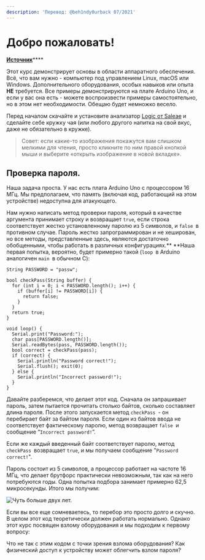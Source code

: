 ```yaml
---
description: 'Перевод: @beh1ndy0urback 07/2021'
---
```


# Добро пожаловать!

[**Источник**](https://maldroid.github.io/hardware-hacking/)****

Этот курс демонстрирует основы в области аппаратного обеспечения. Всё, что вам нужно - компьютер под управлением Linux, macOS или Windows. Дополнительного оборудования, особых навыков или опыта **НЕ** требуется. Все примеры демонстрируются на плате Arduino Uno, и если у вас она есть - можете воспроизвести примеры самостоятельно, но в этом нет необходимости. Обещаю будет немножко весело.

Перед началом скачайте и установите анализатор [Logic от Saleae](https://www.saleae.com/downloads/) и сделайте себе кружку чая (или любого другого напитка на свой вкус, даже не обязательно в кружке).

> Совет: если какие-то изображения покажутся вам слишком мелкими для чтения, просто кликните по ним правой кнопкой мыши и выберите «открыть изображение в новой вкладке».

## **Проверка пароля.**

Наша задача проста. У нас есть плата Arduino Uno с процессором 16 МГц. Мы предполагаем, что память (включая код, работающий на этом устройстве) недоступна для атакующего.

Нам нужно написать метод проверки пароля, который в качестве аргумента принимает строку и возвращает `true`, если строка соответствует жестко установленному паролю из 5 символов, и `false `в противном случае. Пароль жестко запрограммирован и не хеширован, но все методы, представленные здесь, являются достаточно обобщенными, чтобы работать в различных конфигурациях.** **Наша первая попытка, вероятно, будет примерно такой (`loop `в Arduino аналогичен `main `в обычном C):

```
String PASSWORD = "passw";

bool checkPass(String buffer) {
  for (int i = 0; i < PASSWORD.length(); i++) {
    if (buffer[i] != PASSWORD[i]) {
      return false;
    }
  }
  return true;
}

void loop() {
  Serial.print("Password:");
  char pass[PASSWORD.length()];
  Serial.readBytes(pass, PASSWORD.length());
  bool correct = checkPass(pass);
  if (correct) {
    Serial.println("Password correct!");
    Serial.flush(); exit(0);
  } else {
    Serial.println("Incorrect password!");
  }
}
```

Давайте разберемся, что делает этот код. Сначала он запрашивает пароль, затем пытается прочитать столько байтов, сколько составляет длина пароля. После этого запускается метод `checkPass `- он перебирает байт за байтом пароля. Если один из байтов ввода не соответствует фактическому паролю, метод возвращает `false `и сообщение “`Incorrect password!`”.

Если же каждый введенный байт соответствует паролю, метод `checkPass `возвращает `true`, и мы получаем сообщение "`Password correct!`".

Пароль состоит из 5 символов, а процессор работает на частоте 16 МГц, что делает брутфорс практически невозможным, так как на него потребуются годы. Одна попытка подбора занимает примерно 62,5 микросекунды. Итого мы получим:

![Чуть больше двух лет.](https://render.githubusercontent.com/render/math?math=256^5\times%2062.5\mu%20s%20=%2068,719,476.7s%20=%202.17%20years)

Если вы все еще сомневаетесь, то перебор это просто долго и скучно. В целом этот код теоретически должен работать нормально. Однако этот курс посвящен взлому оборудования и мы подходим к первому вопросу:

Что не так с этим кодом с точки зрения взлома оборудования? Как физический доступ к устройству может облегчить взлом пароля?
